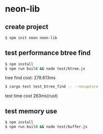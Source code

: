 # neon-lib

## create project 
```sh
$ npm init neon neon-lib
```

## test performance btree find 
```sh
$ npm install
$ npm run build && node test/btree.js
```
tree find cost: 278.613ms

```sh
$ cargo test test_btree_find -- --nocapture
```
test time cost 263ms(rust)

## test memory use
```sh
$ npm install
$ npm run build && node test/buffer.js
```